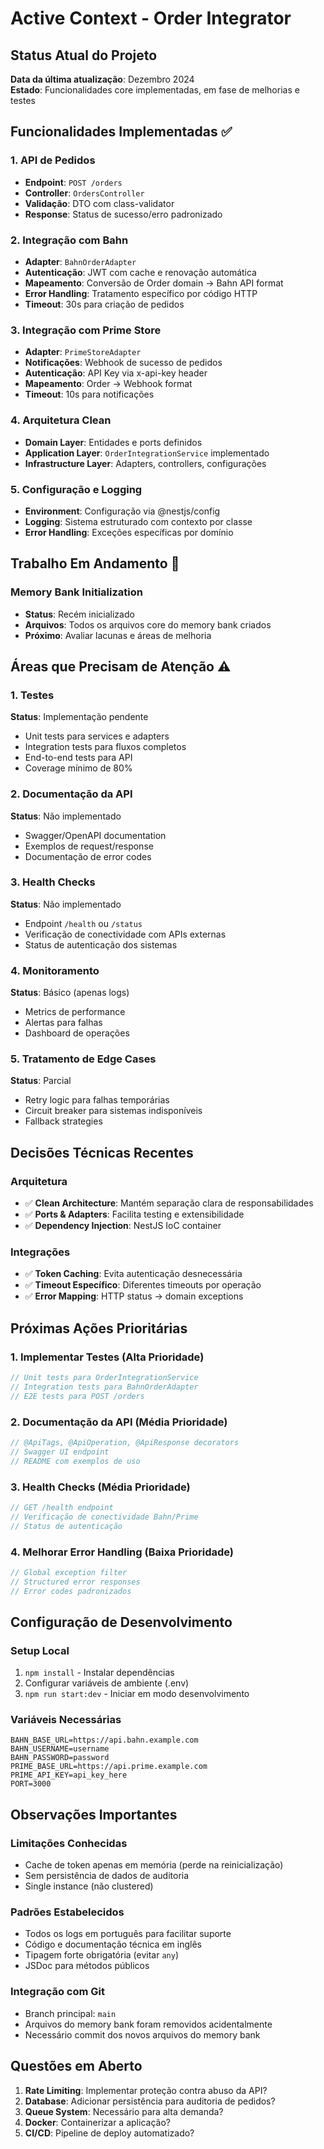 # Active Context - Order Integrator

## Status Atual do Projeto
**Data da última atualização**: Dezembro 2024  
**Estado**: Funcionalidades core implementadas, em fase de melhorias e testes

## Funcionalidades Implementadas ✅

### 1. API de Pedidos
- **Endpoint**: `POST /orders`
- **Controller**: `OrdersController`
- **Validação**: DTO com class-validator
- **Response**: Status de sucesso/erro padronizado

### 2. Integração com Bahn
- **Adapter**: `BahnOrderAdapter`
- **Autenticação**: JWT com cache e renovação automática
- **Mapeamento**: Conversão de Order domain → Bahn API format
- **Error Handling**: Tratamento específico por código HTTP
- **Timeout**: 30s para criação de pedidos

### 3. Integração com Prime Store
- **Adapter**: `PrimeStoreAdapter`
- **Notificações**: Webhook de sucesso de pedidos
- **Autenticação**: API Key via x-api-key header
- **Mapeamento**: Order → Webhook format
- **Timeout**: 10s para notificações

### 4. Arquitetura Clean
- **Domain Layer**: Entidades e ports definidos
- **Application Layer**: `OrderIntegrationService` implementado
- **Infrastructure Layer**: Adapters, controllers, configurações

### 5. Configuração e Logging
- **Environment**: Configuração via @nestjs/config
- **Logging**: Sistema estruturado com contexto por classe
- **Error Handling**: Exceções específicas por domínio

## Trabalho Em Andamento 🔄

### Memory Bank Initialization
- **Status**: Recém inicializado
- **Arquivos**: Todos os arquivos core do memory bank criados
- **Próximo**: Avaliar lacunas e áreas de melhoria

## Áreas que Precisam de Atenção ⚠️

### 1. Testes
**Status**: Implementação pendente
- Unit tests para services e adapters
- Integration tests para fluxos completos  
- End-to-end tests para API
- Coverage mínimo de 80%

### 2. Documentação da API
**Status**: Não implementado
- Swagger/OpenAPI documentation
- Exemplos de request/response
- Documentação de error codes

### 3. Health Checks
**Status**: Não implementado
- Endpoint `/health` ou `/status`
- Verificação de conectividade com APIs externas
- Status de autenticação dos sistemas

### 4. Monitoramento
**Status**: Básico (apenas logs)
- Metrics de performance
- Alertas para falhas
- Dashboard de operações

### 5. Tratamento de Edge Cases
**Status**: Parcial
- Retry logic para falhas temporárias
- Circuit breaker para sistemas indisponíveis
- Fallback strategies

## Decisões Técnicas Recentes

### Arquitetura
- ✅ **Clean Architecture**: Mantém separação clara de responsabilidades
- ✅ **Ports & Adapters**: Facilita testing e extensibilidade
- ✅ **Dependency Injection**: NestJS IoC container

### Integrações
- ✅ **Token Caching**: Evita autenticação desnecessária
- ✅ **Timeout Específico**: Diferentes timeouts por operação
- ✅ **Error Mapping**: HTTP status → domain exceptions

## Próximas Ações Prioritárias

### 1. Implementar Testes (Alta Prioridade)
```typescript
// Unit tests para OrderIntegrationService
// Integration tests para BahnOrderAdapter
// E2E tests para POST /orders
```

### 2. Documentação da API (Média Prioridade)
```typescript
// @ApiTags, @ApiOperation, @ApiResponse decorators
// Swagger UI endpoint
// README com exemplos de uso
```

### 3. Health Checks (Média Prioridade)
```typescript
// GET /health endpoint
// Verificação de conectividade Bahn/Prime
// Status de autenticação
```

### 4. Melhorar Error Handling (Baixa Prioridade)
```typescript
// Global exception filter
// Structured error responses
// Error codes padronizados
```

## Configuração de Desenvolvimento

### Setup Local
1. `npm install` - Instalar dependências
2. Configurar variáveis de ambiente (.env)
3. `npm run start:dev` - Iniciar em modo desenvolvimento

### Variáveis Necessárias
```env
BAHN_BASE_URL=https://api.bahn.example.com
BAHN_USERNAME=username
BAHN_PASSWORD=password
PRIME_BASE_URL=https://api.prime.example.com  
PRIME_API_KEY=api_key_here
PORT=3000
```

## Observações Importantes

### Limitações Conhecidas
- Cache de token apenas em memória (perde na reinicialização)
- Sem persistência de dados de auditoria
- Single instance (não clustered)

### Padrões Estabelecidos
- Todos os logs em português para facilitar suporte
- Código e documentação técnica em inglês
- Tipagem forte obrigatória (evitar `any`)
- JSDoc para métodos públicos

### Integração com Git
- Branch principal: `main`
- Arquivos do memory bank foram removidos acidentalmente
- Necessário commit dos novos arquivos do memory bank

## Questões em Aberto

1. **Rate Limiting**: Implementar proteção contra abuso da API?
2. **Database**: Adicionar persistência para auditoria de pedidos?
3. **Queue System**: Necessário para alta demanda?
4. **Docker**: Containerizar a aplicação?
5. **CI/CD**: Pipeline de deploy automatizado? 